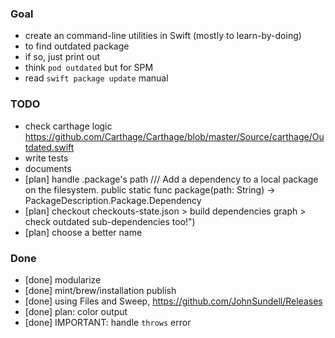 ### Goal
 + create an command-line utilities in Swift (mostly to learn-by-doing)
 + to find outdated package
 + if so, just print out
 + think `pod outdated` but for SPM
 + read `swift package update` manual

### TODO
 + check carthage logic https://github.com/Carthage/Carthage/blob/master/Source/carthage/Outdated.swift
 + write tests
 + documents
 + [plan] handle .package's path
 /// Add a dependency to a local package on the filesystem.
 public static func package(path: String) -> PackageDescription.Package.Dependency
 + [plan] checkout checkouts-state.json > build dependencies graph > check outdated sub-dependencies too!")
 + [plan] choose a better name
 
 ### Done
 + [done] modularize
 + [done] mint/brew/installation publish
 + [done] using Files and Sweep, https://github.com/JohnSundell/Releases
 + [done] plan: color output
 + [done] IMPORTANT: handle `throws` error

